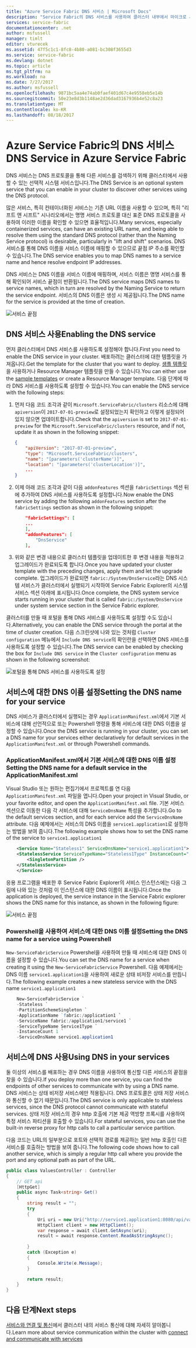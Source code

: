 ```yaml
---
title: "Azure Service Fabric DNS 서비스 | Microsoft Docs"
description: "Service Fabric의 DNS 서비스를 사용하여 클러스터 내부에서 마이크로 서비스를 검색할 수 있습니다."
services: service-fabric
documentationcenter: .net
author: msfussell
manager: timlt
editor: vturecek
ms.assetid: 47f5c1c1-8fc8-4b80-a081-bc308f3655d3
ms.service: service-fabric
ms.devlang: dotnet
ms.topic: article
ms.tgt_pltfrm: na
ms.workload: na
ms.date: 7/27/2017
ms.author: msfussell
ms.openlocfilehash: 9871bc5aa4e74ab0faef401d67c4e9558eb5e14b
ms.sourcegitcommit: 50e23e8d3b1148ae2d36dad3167936b4e52c8a23
ms.translationtype: MT
ms.contentlocale: ko-KR
ms.lasthandoff: 08/18/2017
---
```

# <a name="dns-service-in-azure-service-fabric"></a><span data-ttu-id="4db55-103">Azure Service Fabric의 DNS 서비스</span><span class="sxs-lookup"><span data-stu-id="4db55-103">DNS Service in Azure Service Fabric</span></span>
<span data-ttu-id="4db55-104">DNS 서비스는 DNS 프로토콜을 통해 다른 서비스를 검색하기 위해 클러스터에서 사용할 수 있는 선택적 시스템 서비스입니다.</span><span class="sxs-lookup"><span data-stu-id="4db55-104">The DNS Service is an optional system service that you can enable in your cluster to discover other services using the DNS protocol.</span></span>

<span data-ttu-id="4db55-105">많은 서비스, 특히 컨테이너화된 서비스는 기존 URL 이름을 사용할 수 있으며, 특히 "리프트 앤 시프트" 시나리오에서는 명명 서비스 프로토콜 대신 표준 DNS 프로토콜을 사용하여 이러한 이름을 확인할 수 있으면 효율적입니다.</span><span class="sxs-lookup"><span data-stu-id="4db55-105">Many services, especially containerized services, can have an existing URL name, and being able to resolve them using the standard DNS protocol (rather than the Naming Service protocol) is desirable, particularly in "lift and shift" scenarios.</span></span> <span data-ttu-id="4db55-106">DNS 서비스를 통해 DNS 이름을 서비스 이름에 매핑할 수 있으므로 끝점 IP 주소를 확인할 수 있습니다.</span><span class="sxs-lookup"><span data-stu-id="4db55-106">The DNS service enables you to map DNS names to a service name and hence resolve endpoint IP addresses.</span></span> 

<span data-ttu-id="4db55-107">DNS 서비스는 DNS 이름을 서비스 이름에 매핑하며, 서비스 이름은 명명 서비스를 통해 확인되어 서비스 끝점이 반환됩니다.</span><span class="sxs-lookup"><span data-stu-id="4db55-107">The DNS service maps DNS names to service names, which in turn are resolved by the Naming Service to return the service endpoint.</span></span> <span data-ttu-id="4db55-108">서비스의 DNS 이름은 생성 시 제공됩니다.</span><span class="sxs-lookup"><span data-stu-id="4db55-108">The DNS name for the service is provided at the time of creation.</span></span> 

![서비스 끝점][0]

## <a name="enabling-the-dns-service"></a><span data-ttu-id="4db55-110">DNS 서비스 사용</span><span class="sxs-lookup"><span data-stu-id="4db55-110">Enabling the DNS service</span></span>
<span data-ttu-id="4db55-111">먼저 클러스터에서 DNS 서비스를 사용하도록 설정해야 합니다.</span><span class="sxs-lookup"><span data-stu-id="4db55-111">First you need to enable the DNS service in your cluster.</span></span> <span data-ttu-id="4db55-112">배포하려는 클러스터에 대한 템플릿을 가져옵니다.</span><span class="sxs-lookup"><span data-stu-id="4db55-112">Get the template for the cluster that you want to deploy.</span></span> <span data-ttu-id="4db55-113">[샘플 템플릿](https://github.com/Azure/azure-quickstart-templates/tree/master/service-fabric-secure-cluster-5-node-1-nodetype)을 사용하거나 Resource Manager 템플릿을 만들 수 있습니다.</span><span class="sxs-lookup"><span data-stu-id="4db55-113">You can either use the [sample templates](https://github.com/Azure/azure-quickstart-templates/tree/master/service-fabric-secure-cluster-5-node-1-nodetype)  or create a Resource Manager template.</span></span> <span data-ttu-id="4db55-114">다음 단계에 따라 DNS 서비스를 사용하도록 설정할 수 있습니다.</span><span class="sxs-lookup"><span data-stu-id="4db55-114">You can enable the DNS service with the following steps:</span></span>

1. <span data-ttu-id="4db55-115">먼저 다음 코드 조각과 같이 `Microsoft.ServiceFabric/clusters` 리소스에 대해 `apiversion`이 `2017-07-01-preview`로 설정되었는지 확인하고 이렇게 설정되어 있지 않으면 업데이트합니다.</span><span class="sxs-lookup"><span data-stu-id="4db55-115">Check that the `apiversion` is set to `2017-07-01-preview` for the `Microsoft.ServiceFabric/clusters` resource, and if not, update it as shown in the following snippet:</span></span>

    ```json
    {
        "apiVersion": "2017-07-01-preview",
        "type": "Microsoft.ServiceFabric/clusters",
        "name": "[parameters('clusterName')]",
        "location": "[parameters('clusterLocation')]",
        ...
    }
    ```

2. <span data-ttu-id="4db55-116">이제 아래 코드 조각과 같이 다음 `addonFeatures` 섹션을 `fabricSettings` 섹션 뒤에 추가하여 DNS 서비스를 사용하도록 설정합니다.</span><span class="sxs-lookup"><span data-stu-id="4db55-116">Now enable the DNS service by adding the following `addonFeatures` section after the `fabricSettings` section as shown in the following snippet:</span></span> 

    ```json
        "fabricSettings": [
        ...      
        ],
        "addonFeatures": [
            "DnsService"
        ],
    ```

3. <span data-ttu-id="4db55-117">위와 같은 변경 내용으로 클러스터 템플릿을 업데이트한 후 변경 내용을 적용하고 업그레이드가 완료되도록 합니다.</span><span class="sxs-lookup"><span data-stu-id="4db55-117">Once you have updated your cluster template with the preceding changes, apply them and let the upgrade complete.</span></span> <span data-ttu-id="4db55-118">업그레이드가 완료되면 `fabric:/System/DnsService`라는 DNS 시스템 서비스가 클러스터에서 실행되기 시작하여 Service Fabric Explorer의 시스템 서비스 섹션 아래에 표시됩니다.</span><span class="sxs-lookup"><span data-stu-id="4db55-118">Once complete, the DNS system service starts running in your cluster that is called `fabric:/System/DnsService` under system service section in the Service Fabric explorer.</span></span> 

<span data-ttu-id="4db55-119">클러스터를 만들 때 포털을 통해 DNS 서비스를 사용하도록 설정할 수도 있습니다.</span><span class="sxs-lookup"><span data-stu-id="4db55-119">Alternatively, you can enable the DNS service through the portal at the time of cluster creation.</span></span> <span data-ttu-id="4db55-120">다음 스크린샷에 나와 있는 것처럼 `Cluster configuration` 메뉴에서 `Include DNS service`의 확인란을 선택하면 DNS 서비스를 사용하도록 설정할 수 있습니다.</span><span class="sxs-lookup"><span data-stu-id="4db55-120">The DNS service can be enabled by checking the box for `Include DNS service` in the `Cluster configuration` menu as shown in the following screenshot:</span></span>

![포털을 통해 DNS 서비스를 사용하도록 설정][2]


## <a name="setting-the-dns-name-for-your-service"></a><span data-ttu-id="4db55-122">서비스에 대한 DNS 이름 설정</span><span class="sxs-lookup"><span data-stu-id="4db55-122">Setting the DNS name for your service</span></span>
<span data-ttu-id="4db55-123">DNS 서비스가 클러스터에서 실행되는 경우 `ApplicationManifest.xml`에서 기본 서비스에 대해 선언적으로 또는 Powershell 명령을 통해 서비스에 대한 DNS 이름을 설정할 수 있습니다.</span><span class="sxs-lookup"><span data-stu-id="4db55-123">Once the DNS service is running in your cluster, you can set a DNS name for your services either declaratively for default services in the `ApplicationManifest.xml` or through Powershell commands.</span></span>

### <a name="setting-the-dns-name-for-a-default-service-in-the-applicationmanifestxml"></a><span data-ttu-id="4db55-124">ApplicationManifest.xml에서 기본 서비스에 대한 DNS 이름 설정</span><span class="sxs-lookup"><span data-stu-id="4db55-124">Setting the DNS name for a default service in the ApplicationManifest.xml</span></span>
<span data-ttu-id="4db55-125">Visual Studio 또는 원하는 편집기에서 프로젝트를 연 다음 `ApplicationManifest.xml` 파일을 엽니다.</span><span class="sxs-lookup"><span data-stu-id="4db55-125">Open your project in Visual Studio, or your favorite editor, and open the `ApplicationManifest.xml` file.</span></span> <span data-ttu-id="4db55-126">기본 서비스 섹션으로 이동한 다음 각 서비스에 대해 `ServiceDnsName` 특성을 추가합니다.</span><span class="sxs-lookup"><span data-stu-id="4db55-126">Go to the default services section, and for each service add the `ServiceDnsName` attribute.</span></span> <span data-ttu-id="4db55-127">다음 예제에서는 서비스의 DNS 이름을 `service1.application1`로 설정하는 방법을 보여 줍니다.</span><span class="sxs-lookup"><span data-stu-id="4db55-127">The following example shows how to set the DNS name of the service to `service1.application1`</span></span>

```xml
    <Service Name="Stateless1" ServiceDnsName="service1.application1">
    <StatelessService ServiceTypeName="Stateless1Type" InstanceCount="[Stateless1_InstanceCount]">
        <SingletonPartition />
    </StatelessService>
    </Service>
```
<span data-ttu-id="4db55-128">응용 프로그램을 배포한 후 Service Fabric Explorer의 서비스 인스턴스에는 다음 그림에 나와 있는 것처럼 이 인스턴스에 대한 DNS 이름이 표시됩니다.</span><span class="sxs-lookup"><span data-stu-id="4db55-128">Once the application is deployed, the service instance in the Service Fabric explorer shows the DNS name for this instance, as shown in the following figure:</span></span> 

![서비스 끝점][1]

### <a name="setting-the-dns-name-for-a-service-using-powershell"></a><span data-ttu-id="4db55-130">Powershell을 사용하여 서비스에 대한 DNS 이름 설정</span><span class="sxs-lookup"><span data-stu-id="4db55-130">Setting the DNS name for a service using Powershell</span></span>
<span data-ttu-id="4db55-131">`New-ServiceFabricService` Powershel을 사용하여 만들 때 서비스에 대한 DNS 이름을 설정할 수 있습니다.</span><span class="sxs-lookup"><span data-stu-id="4db55-131">You can set the DNS name for a service when creating it using the `New-ServiceFabricService` Powershell.</span></span> <span data-ttu-id="4db55-132">다음 예제에서는 DNS 이름 `service1.application1`을 사용하여 새로운 상태 비저장 서비스를 만듭니다.</span><span class="sxs-lookup"><span data-stu-id="4db55-132">The following example creates a new stateless service with the DNS name `service1.application1`</span></span>

```powershell
    New-ServiceFabricService `
    -Stateless `
    -PartitionSchemeSingleton `
    -ApplicationName `fabric:/application1 `
    -ServiceName fabric:/application1/service1 `
    -ServiceTypeName Service1Type `
    -InstanceCount 1 `
    -ServiceDnsName service1.application1
```

## <a name="using-dns-in-your-services"></a><span data-ttu-id="4db55-133">서비스에 DNS 사용</span><span class="sxs-lookup"><span data-stu-id="4db55-133">Using DNS in your services</span></span>
<span data-ttu-id="4db55-134">둘 이상의 서비스를 배포하는 경우 DNS 이름을 사용하여 통신할 다른 서비스의 끝점을 찾을 수 있습니다.</span><span class="sxs-lookup"><span data-stu-id="4db55-134">If you deploy more than one service, you can find the endpoints of other services to communicate with  by using a DNS name.</span></span> <span data-ttu-id="4db55-135">DNS 서비스는 상태 비저장 서비스에만 적용됩니다. DNS 프로토콜은 상태 저장 서비스와 통신할 수 없기 때문입니다.</span><span class="sxs-lookup"><span data-stu-id="4db55-135">The DNS service is only applicable to stateless services, since the DNS protocol cannot communicate with stateful services.</span></span> <span data-ttu-id="4db55-136">상태 저장 서비스의 경우 http 호출에 기본 제공 역방향 프록시를 사용하여 특정 서비스 파티션을 호출할 수 있습니다.</span><span class="sxs-lookup"><span data-stu-id="4db55-136">For stateful services, you can use the built-in reverse proxy for http calls to call a particular service partition.</span></span>

<span data-ttu-id="4db55-137">다음 코드는 URL의 일부분으로 포트와 선택적 경로를 제공하는 일반 http 호출인 다른 서비스를 호출하는 방법을 보여 줍니다.</span><span class="sxs-lookup"><span data-stu-id="4db55-137">The following code shows how to call another service, which is simply a regular http call where you provide the port and any optional path as part of the URL.</span></span>

```csharp
public class ValuesController : Controller
{
    // GET api
    [HttpGet]
    public async Task<string> Get()
    {
        string result = "";
        try
        {
            Uri uri = new Uri("http://service1.application1:8080/api/values");
            HttpClient client = new HttpClient();
            var response = await client.GetAsync(uri);
            result = await response.Content.ReadAsStringAsync();
            
        }
        catch (Exception e)
        {
            Console.Write(e.Message);
        }

        return result;
    }
}
```

## <a name="next-steps"></a><span data-ttu-id="4db55-138">다음 단계</span><span class="sxs-lookup"><span data-stu-id="4db55-138">Next steps</span></span>
<span data-ttu-id="4db55-139">[서비스와 연결 및 통신](service-fabric-connect-and-communicate-with-services.md)에서 클러스터 내의 서비스 통신에 대해 자세히 알아봅니다.</span><span class="sxs-lookup"><span data-stu-id="4db55-139">Learn more about service communication within the cluster with  [connect and communicate with services](service-fabric-connect-and-communicate-with-services.md)</span></span>

[0]: ./media/service-fabric-connect-and-communicate-with-services/dns.png
[1]: ./media/service-fabric-dnsservice/servicefabric-explorer-dns.PNG
[2]: ./media/service-fabric-dnsservice/DNSService.PNG
